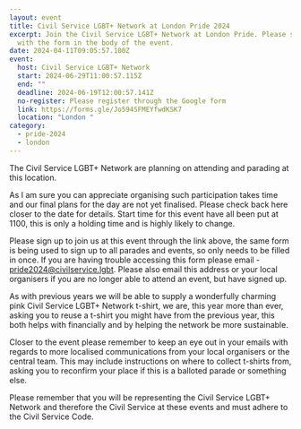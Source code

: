 ```yaml
---
layout: event
title: Civil Service LGBT+ Network at London Pride 2024
excerpt: Join the Civil Service LGBT+ Network at London Pride. Please sign up
  with the form in the body of the event.
date: 2024-04-11T09:05:57.100Z
event:
  host: Civil Service LGBT+ Network
  start: 2024-06-29T11:00:57.115Z
  end: ""
  deadline: 2024-06-19T12:00:57.141Z
  no-register: Please register through the Google form
  link: https://forms.gle/Jo594SFMEYfwdKSK7
  location: "London "
category:
  - pride-2024
  - london
---
```

The Civil Service LGBT+ Network are planning on attending and parading at this location.

As I am sure you can appreciate organising such participation takes time and our final plans for the day are not yet finalised. Please check back here closer to the date for details. Start time for this event have all been put at 1100, this is only a holding time and is highly likely to change. 

Please sign up to join us at this event through the link above, the same form is being used to sign up to all parades and events, so only needs to be filled in once. If you are having trouble accessing this form please email - [pride2024@civilservice.lgbt](mailto:pride2024@civilservice.lgbt). Please also email this address or your local organisers if you are no longer able to attend an event, but have signed up.

As with previous years we will be able to supply a wonderfully charming pink Civil Service LGBT+ Network t-shirt, we are, this year more than ever, asking you to reuse a t-shirt you might have from the previous year, this both helps with financially and by helping the network be more sustainable. 

Closer to the event please remember to keep an eye out in your emails with regards to more localised communications from your local organisers or the central team. This may include instructions on where to collect t-shirts from, asking you to reconfirm your place if this is a balloted parade or something else.

Please remember that you will be representing the Civil Service LGBT+ Network and therefore the Civil Service at these events and must adhere to the Civil Service Code.